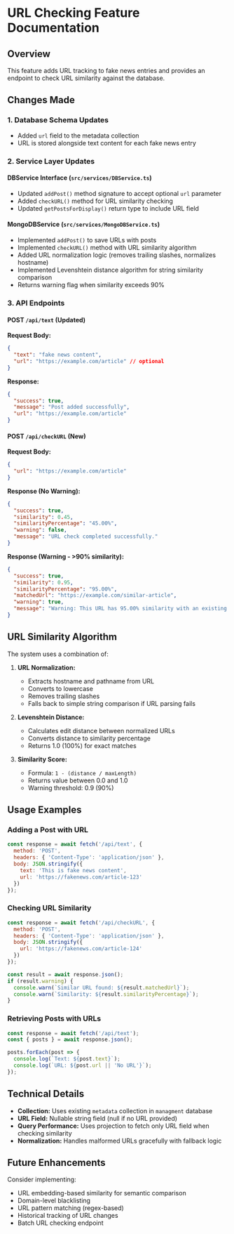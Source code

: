 # URL Checking Feature Documentation

## Overview
This feature adds URL tracking to fake news entries and provides an endpoint to check URL similarity against the database.

## Changes Made

### 1. Database Schema Updates
- Added `url` field to the metadata collection
- URL is stored alongside text content for each fake news entry

### 2. Service Layer Updates

#### DBService Interface (`src/services/DBService.ts`)
- Updated `addPost()` method signature to accept optional `url` parameter
- Added `checkURL()` method for URL similarity checking
- Updated `getPostsForDisplay()` return type to include URL field

#### MongoDBService (`src/services/MongoDBService.ts`)
- Implemented `addPost()` to save URLs with posts
- Implemented `checkURL()` method with URL similarity algorithm
- Added URL normalization logic (removes trailing slashes, normalizes hostname)
- Implemented Levenshtein distance algorithm for string similarity comparison
- Returns warning flag when similarity exceeds 90%

### 3. API Endpoints

#### POST `/api/text` (Updated)
**Request Body:**
```json
{
  "text": "fake news content",
  "url": "https://example.com/article" // optional
}
```

**Response:**
```json
{
  "success": true,
  "message": "Post added successfully",
  "url": "https://example.com/article"
}
```

#### POST `/api/checkURL` (New)
**Request Body:**
```json
{
  "url": "https://example.com/article"
}
```

**Response (No Warning):**
```json
{
  "success": true,
  "similarity": 0.45,
  "similarityPercentage": "45.00%",
  "warning": false,
  "message": "URL check completed successfully."
}
```

**Response (Warning - >90% similarity):**
```json
{
  "success": true,
  "similarity": 0.95,
  "similarityPercentage": "95.00%",
  "matchedUrl": "https://example.com/similar-article",
  "warning": true,
  "message": "Warning: This URL has 95.00% similarity with an existing URL in our database."
}
```

## URL Similarity Algorithm

The system uses a combination of:

1. **URL Normalization:**
   - Extracts hostname and pathname from URL
   - Converts to lowercase
   - Removes trailing slashes
   - Falls back to simple string comparison if URL parsing fails

2. **Levenshtein Distance:**
   - Calculates edit distance between normalized URLs
   - Converts distance to similarity percentage
   - Returns 1.0 (100%) for exact matches

3. **Similarity Score:**
   - Formula: `1 - (distance / maxLength)`
   - Returns value between 0.0 and 1.0
   - Warning threshold: 0.9 (90%)

## Usage Examples

### Adding a Post with URL
```javascript
const response = await fetch('/api/text', {
  method: 'POST',
  headers: { 'Content-Type': 'application/json' },
  body: JSON.stringify({
    text: 'This is fake news content',
    url: 'https://fakenews.com/article-123'
  })
});
```

### Checking URL Similarity
```javascript
const response = await fetch('/api/checkURL', {
  method: 'POST',
  headers: { 'Content-Type': 'application/json' },
  body: JSON.stringify({
    url: 'https://fakenews.com/article-124'
  })
});

const result = await response.json();
if (result.warning) {
  console.warn(`Similar URL found: ${result.matchedUrl}`);
  console.warn(`Similarity: ${result.similarityPercentage}`);
}
```

### Retrieving Posts with URLs
```javascript
const response = await fetch('/api/text');
const { posts } = await response.json();

posts.forEach(post => {
  console.log(`Text: ${post.text}`);
  console.log(`URL: ${post.url || 'No URL'}`);
});
```

## Technical Details

- **Collection:** Uses existing `metadata` collection in `managment` database
- **URL Field:** Nullable string field (null if no URL provided)
- **Query Performance:** Uses projection to fetch only URL field when checking similarity
- **Normalization:** Handles malformed URLs gracefully with fallback logic

## Future Enhancements

Consider implementing:
- URL embedding-based similarity for semantic comparison
- Domain-level blacklisting
- URL pattern matching (regex-based)
- Historical tracking of URL changes
- Batch URL checking endpoint

